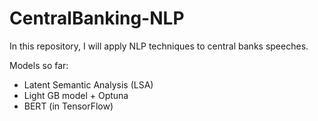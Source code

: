 # CentralBanking-NLP
In this repository, I will apply NLP techniques to central banks speeches. 


Models so far:
- Latent Semantic Analysis (LSA)
- Light GB model + Optuna
- BERT (in TensorFlow)
